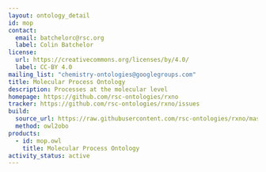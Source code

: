 ```yaml
---
layout: ontology_detail
id: mop
contact:
  email: batchelorc@rsc.org
  label: Colin Batchelor
license:
  url: https://creativecommons.org/licenses/by/4.0/
  label: CC-BY 4.0
mailing_list: "chemistry-ontologies@googlegroups.com"
title: Molecular Process Ontology
description: Processes at the molecular level
homepage: https://github.com/rsc-ontologies/rxno
tracker: https://github.com/rsc-ontologies/rxno/issues
build:
  source_url: https://raw.githubusercontent.com/rsc-ontologies/rxno/master/mop.owl
  method: owl2obo
products:
  - id: mop.owl
    title: Molecular Process Ontology
activity_status: active
---
```

